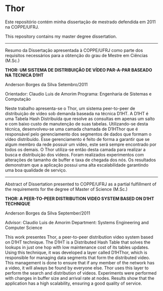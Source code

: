 # Thor

Este repositório contém minha dissertação de mestrado defendida em 2011 na COPPE/UFRJ.

This repository contains my master degree dissertation.

---

<p align="center">

Resumo da Dissertação apresentada à COPPE/UFRJ como parte dos requisitos
necessários para a obtenção do grau de Mestre em Ciências (M.Sc.)

**THOR: UM SISTEMA DE DISTRIBUIÇÃO DE VÍDEO PAR-A-PAR BASEADO NA TECNICA D1HT**
</p>

Anderson Borges da Silva
Setembro/2011

Orientador: Claudio Luis de Amorim
Programa: Engenharia de Sistemas e Computação

Neste trabalho apresenta-se o Thor, um sistema peer-to-peer de distribuição de
vídeo sob demanda baseada na técnica D1HT. A D1HT é uma Tabela Hash Distribuída que resolve as consultas em apenas um salto e com baixo custo de manutenção de suas tabelas. Utilizando-se desta técnica, desenvolveu-se uma camada
chamada de D1HThor que é responsável pelo gerenciamento dos segmentos de dados
que formam o vídeo distribuído. Esse gerenciamento é feito de forma a garantir que
se algum membro da rede possuir um vídeo, este será sempre encontrado por todos
os demais. O Thor utiliza-se então desta camada para realizar a busca e distribuição
dos vídeos. Foram realizados experimentos com alterações de tamanho de buffer e
taxa de chegada dos nós. Os resultados demonstram que a aplicação possui uma
alta escalabilidade garantindo uma boa qualidade de serviço.

---
<p align="center">

Abstract of Dissertation presented to COPPE/UFRJ as a partial fulfillment of the
requirements for the degree of Master of Science (M.Sc.)

**THOR: A PEER-TO-PEER DISTRIBUTION VIDEO SYSTEM BASED ON D1HT TECHNIQUE**
</p>

Anderson Borges da Silva
September/2011

Advisor: Claudio Luis de Amorim
Department: Systems Engineering and Computer Science

This work presentes Thor, a peer-to-peer distribution video system based on
D1HT technique. The D1HT is a Distributed Hash Table that solves the lookups in
just one hop with low maintenance cost of its tables updates. Using this technique,
it was developed a layer called D1HThor, which is responsible for managing data
segments that form the distributed video. This management is done to ensure that
if any member of the network has a video, it will always be found by everyone else.
Thor uses this layer to perform the search and distribution of videos. Experiments
were performed with changes in buffer size and arrival rate at nodes. Results show
that the application has a high scalability, ensuring a good quality of service.

